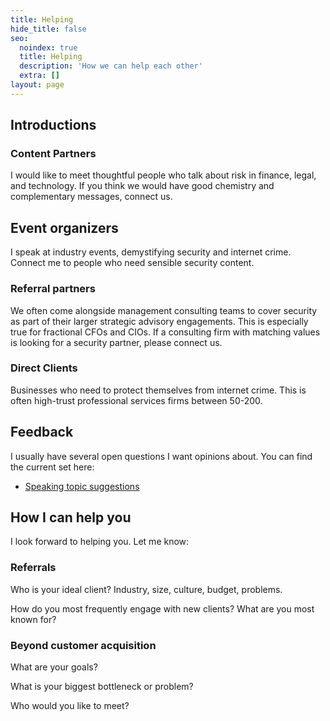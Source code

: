 ```yaml
---
title: Helping
hide_title: false
seo:
  noindex: true
  title: Helping
  description: 'How we can help each other'
  extra: []
layout: page
---
```



## Introductions

### Content Partners

I would like to meet thoughtful people who talk about risk in finance, legal, and technology. If you think we would have good chemistry and complementary messages, connect us.

## Event organizers

I speak at industry events, demystifying security and internet crime. Connect me to people who need sensible security content.

### Referral partners

We often come alongside management consulting teams to cover security as part of their larger strategic advisory engagements. This is especially true for fractional CFOs and CIOs. If a consulting firm with matching values is looking for a security partner, please connect us.

### Direct Clients

Businesses who need to protect themselves from internet crime. This is often high-trust professional services firms between 50-200.

## Feedback

I usually have several open questions I want opinions about. You can find the current set here:

* [Speaking topic suggestions](https://forms.wix.com/f/7064931963936702757)

## How I can help you

I look forward to helping you. Let me know:

### Referrals

Who is your ideal client? Industry, size, culture, budget, problems.

How do you most frequently engage with new clients? What are you most known for?

### Beyond customer acquisition

What are your goals?

What is your biggest bottleneck or problem?

Who would you like to meet?
